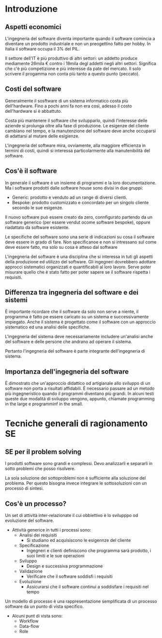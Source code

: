 # Introduzione

## Aspetti economici

L'ingegneria del software diventa importante quando il software comincia a diventare un prodotto industriale e non un preogettino fatto per hobby. In Italia il software occupa il 3% del PIL.

Il settore dell'IT è più produttivo di altri settori: un addetto produce mediamente 26mila € contro i 18mila degl addetti negli altri settori. Significa che c'è più competizione e più interesse da pate del mercato. Il solo scrivere il progamma non conta più tanto a questo punto (peccato).

## Costi del software

Generalmente il sosftware di un sistema informatico costa più dell'hardware. Fino a pochi anni fa non era così, adesso il costo dell'hardware si è abbattuto.

Costa più mantenere il software che svilupparlo, quindi l'interesse delle aziende si prolunga oltre alla fase di produzione. Le esigenze del cliente cambiano nel tempo, e la manutenzione del software deve anche occuparsi di adattarsi al mutare delle esigienze.

L'ingegneria del software mira, ovviamente, alla maggiore efficienza in termini di costi, quindi si interessa particolarmente alla manutenibilità del software.

## Cos'è il software

In generale il software è un insieme di programmi e la loro documentazione. Ma i software prodotti dalle software house sono divisi in due gruppi:
* Generic: prodotto e venduto ad un range di diversi clienti.
* Bespoke: prodotto customizzato e concordato per un singolo cliente secondo le sue esigenze.

Il nuovo software può essere creato da zero, connfigurato partendo da un software generico (per essere vendut ocome software bespoke), oppure riadattato da software esistente.

Le specifiche del software sono una serie di indicazioni su cosa il software deve essere in grado di fare. Non specificanoe e non si intressano sul come deve essere fatto, ma solo su cosa è atteso dal software

L'ingegneria del software è una disciplina che si interessa in tuti gli aspetti della produzione ed utilizzo del software. Gli ingegneri dovrebbero adottare approcci sistematici organizzati e quantificabili al loro lavoro. Serve poter misurare quello che è stato fatto per poter sapere se il software rispetta i requisiti.

## Differenza tra ingegneria del software e dei sistemi

È importante ricordare che il software da solo non serve a niente, il programma è fatto pe essere caricato su un sistema e successivamente impiegato. Anche il sistema è progettato come il software con un approccio sistematico ed una analisi delle specifiche.

L'ingegneria del sistema deve necessariamente includere un'analisi anche del software e delle persone che andrano ad operare il sistema.

Pertanto l'ingegneria del software è parte integrante dell'ingegneria di sistema.

## Importanza dell'ingegneria del software

È dimostrato che un'approccio didattico od artigianale allo sviluppo di un software non porta a risultati affidabili. È necessario passare ad un metodo più ingegneristico quando il programmi diventano più grandi.
In alcuni testi queste due modalità di sviluppo vengono, appunto, chiamate programming in the large e programminf in the small.

# Tecniche generali di ragionamento SE

## SE per il problem solving

I prodotti software sono grandi e complessi. Devo analizzarli e separarli in sotto problemi che posso risolvere.

La sola soluzione dei sottoproblemi non è sufficiente alla soluzione del problema. Per questo bisogna invece integrare le sottosoluzioni con un processo di sintesi.

## Cos'è un processo?

Un set di attività inter-relazionate il cui obbiettivo è lo svilupppo od evoluzione del software.

* Attività generice in tutti i processi sono:
  * Analisi dei requisiti
    * Si studiano ed acquisiscono le esigennze del cliente
  * Specificazione
    * Ingegneri e clienti definiscono che programma sarà prodotto, i suoi limiti e le sue operazioni
  * Sviluppo
    * Design e successiva programmazione
  * Validazione
    * Verificare che il software soddisfi i requisiti
  * Evoluzione
    * Assicurarsi che il software continui a soddisfare i requisiti nel tempo

Un modello di processo è una rappresentazione semplificata di un processo software da un punto di vista specifico.

* Alcuni punt di vista sono:
  * Workflow 
  * Data-flow
  * Role